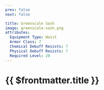 ```yaml
---
prev: false
next: false

title: Greenscale Sash
image: greenscale-sash.png
attributes:
  Equipment Type: Waist
  Armor Class: 7
  Chemical Debuff Resists: 7
  Physical Debuff Resists: 7
  Required Level: 20
---
```


# {{ $frontmatter.title }}

<MyItemComponent :item="$frontmatter" />


